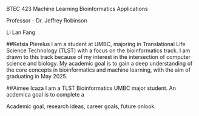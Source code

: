 BTEC 423 Machine Learning Bioinformatics Applications

Professor - Dr. Jeffrey Robinson

Li Lan Fang 

##Ketsia Pierelus
I am a student at UMBC, majoring in Translational Life Science Technology (TLST) with a focus on the bioinformatics track. I am drawn to this track because of my interest in the intersection of computer science and biology. My academic goal is to gain a deep understanding of the core concepts in bioinformatics and machine learning, with the aim of graduating in May 2025.

##Aimee Icaza
I am a TLST Bioinformatics UMBC major student. An acdemica goal is to complete a 

Academic goal, research ideas, career goals, future onlook. 

